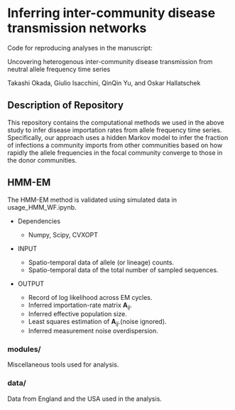 # Inferring inter-community disease transmission networks
Code for reproducing analyses in the manuscript:

Uncovering heterogenous inter-community disease transmission from neutral allele frequency time series

Takashi Okada, Giulio Isacchini, QinQin Yu, and Oskar Hallatschek

Description of Repository
---
This repository contains the computational methods we used in the above study to infer disease importation rates from allele frequency time series. Specifically, our approach uses a hidden Markov model to infer the fraction of infections a community imports from other communities based on how rapidly the allele frequencies in the focal community converge to those in the donor communities. 


HMM-EM
---

The HMM-EM method is validated using simulated data in usage_HMM_WF.ipynb.

* Dependencies
    * Numpy, Scipy, CVXOPT
    
* INPUT
    * Spatio-temporal data of allele (or lineage) counts.
    * Spatio-temporal data of the total number of sampled sequences.

* OUTPUT
    * Record of log likelihood across EM cycles.
    * Inferred importation-rate matrix ${\mathbf A}_{ij}$.
    * Inferred effective population size.
    * Least squares estimation of ${\mathbf A}_{ij}$.(noise ignored).
    * Inferred measurement noise overdispersion.

### modules/
Miscellaneous tools used for analysis.

### data/
Data from England and the USA used in the analysis.

 
